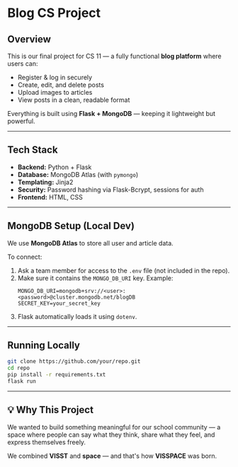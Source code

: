# Blog CS Project

## Overview
This is our final project for CS 11 — a fully functional **blog platform** where users can:
- Register & log in securely
- Create, edit, and delete posts
- Upload images to articles
- View posts in a clean, readable format

Everything is built using **Flask + MongoDB** — keeping it lightweight but powerful.

---

## Tech Stack
- **Backend:** Python + Flask
- **Database:** MongoDB Atlas (with `pymongo`)
- **Templating:** Jinja2
- **Security:** Password hashing via Flask-Bcrypt, sessions for auth
- **Frontend:** HTML, CSS

---

## MongoDB Setup (Local Dev)
We use **MongoDB Atlas** to store all user and article data.

To connect:
1. Ask a team member for access to the `.env` file (not included in the repo).
2. Make sure it contains the `MONGO_DB_URI` key.
    Example:
    ```env
    MONGO_DB_URI=mongodb+srv://<user>:<password>@cluster.mongodb.net/blogDB
    SECRET_KEY=your_secret_key
    ```
3. Flask automatically loads it using `dotenv`.

---

## Running Locally
```bash
git clone https://github.com/your/repo.git
cd repo
pip install -r requirements.txt
flask run 
```

---

## 💡 Why This Project
We wanted to build something meaningful for our school community — a space where people can say what they think, share what they feel, and express themselves freely.

We combined **VISST** and **space** — and that's how **VISSPACE** was born.


